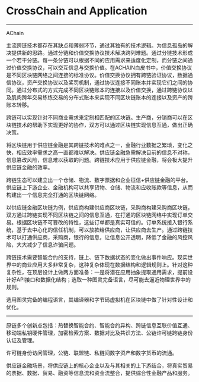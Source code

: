 # CrossChain and Application

***
AChain

主流跨链技术都存在其缺点和薄弱环节，通过其独有的技术逻辑。为信息孤岛的解决提供新的思路。通过分链和价值交换协议技术解决跨列难题。通过分链技术形成一个若干分链。每一条分链可以根据不同的应用需求来适度化定制，而分链之间通过价值交换协议，可以交互信息与交换价值。在ACHAIN白皮书中，价值交换协议是不同区块链网络之间连接的标准协议。价值交换协议拥有跨链验证协议，数据通信协议，资产交换协议以及奖罚机制，通过协议连接不同账本并实现它们之间的协同。通过分布式的方式完成不同区块链账本的连接以及价值交换，通过跨链协议以及肌肉跨年交易练练交易的分布式账本来实现不同区块链账本的连接以及资产的跨账本转移。

跨链可以实现针对不同商业需求来定制相匹配的区块链。生产商，分销商可以在区块链技术的帮助下实现更好的协作，双方可以通过区块链实现信息互通，做出正确决策。

将区块链用于供应链金融是其跨链技术的难点之一，金融行业数据之繁琐，变化之快，相应效率需求之高一直都难以解决。供应链金融急需解决目前的信息不对称，信息篡改风险，信息难以获取的问题。跨链技术应用于供应链金融，将会极大提升供应链金融的效率。

跨链生态可以建立出一个仓储、物流、数字票据和企业征信+供应链金融的平台。供应链上下游企业、金融机构可以共享货物、仓储、物流和应收账款等信息，从而构建出一个信息完全打通的区块链网络。

以供应链金融区块链为例，供应商构建供应商区块链，采购商构建采购商区块链，双方通过跨链实现不同区块链之间的信息互通，在打通的区块链网络中实现订单交易。根据区块链不可篡改的特性，这些订单都是真实可信的。订单系统接入银行系统，基于去中心化的信任机制，可以放款给供应商，让供应商去生产。通过跨链技术可以打通供应商，采购商，银行的信息，让信息公开透明，降低了金融的风控风险，大大减少了信息诈骗问题。

跨链技术需要智能合约的支持，链上、链下数据状态的变化做出事件响应。现实世界中的商业应用大多非常复杂，这种复杂体现在数据结构和逻辑规则上。针对这种复杂性，在顶层设计上做两方面准备：一是将潜在应用抽象提取通用需求，提前设计好API接口和数据化结构；选取一种图灵完备语言，尽可能去逼近物理世界中的规则。

选用图灵完备的编程语言，其编译器和字节码虚拟机在区块链中做了针对性设计和优化。

***

原链多个创新点包括：热替换智能合约、智能合约异构、跨链信息互联价值互通、移动端私钥硬件管理，加密检索方案、数据对比及共识方法、公链许可链跨链身份认证及管理。

许可链身份访问管理，公链、联盟链、私链间数字资产和数字货币的流通。

供应链金融场景，将供应链上的核心企业以及与其相关的上下游结合，将真实贸易的票据、数据、贸易、融资等信息流和资金流整合，提供综合性金融产品和服务。
